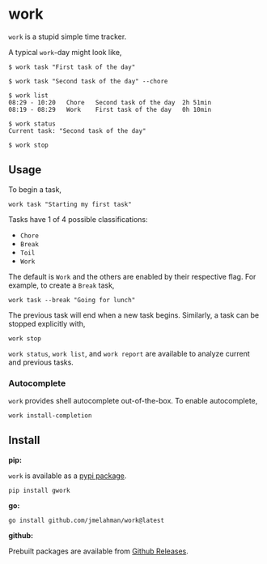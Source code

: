 # work

`work` is a stupid simple time tracker.

A typical `work`-day might look like,

```shell
$ work task "First task of the day"

$ work task "Second task of the day" --chore

$ work list
08:29 - 10:20   Chore   Second task of the day  2h 51min
08:19 - 08:29   Work    First task of the day   0h 10min

$ work status
Current task: "Second task of the day"

$ work stop
```

## Usage

To begin a task,

```shell
work task "Starting my first task"
```

Tasks have 1 of 4 possible classifications:

- `Chore`
- `Break`
- `Toil`
- `Work`

The default is `Work` and the others are enabled by their respective flag.
For example, to create a `Break` task,

```shell
work task --break "Going for lunch"
```

The previous task will end when a new task begins.
Similarly, a task can be stopped explicitly with,

```shell
work stop
```

`work status`, `work list`, and `work report` are available to analyze current and previous tasks.

### Autocomplete

`work` provides shell autocomplete out-of-the-box.
To enable autocomplete,


```shell
work install-completion
```

## Install

**pip:**

`work` is available as a [pypi package](https://pypi.org/project/gwork/).

```shell
pip install gwork
```

**go:**

```shell
go install github.com/jmelahman/work@latest
```

**github:**

Prebuilt packages are available from [Github Releases](https://github.com/jmelahman/work/releases).
